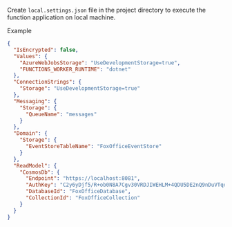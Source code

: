 ﻿Create `local.settings.json` file in the project directory to execute the function application on local machine.

Example

```json
{
  "IsEncrypted": false,
  "Values": {
    "AzureWebJobsStorage": "UseDevelopmentStorage=true",
    "FUNCTIONS_WORKER_RUNTIME": "dotnet"
  },
  "ConnectionStrings": {
    "Storage": "UseDevelopmentStorage=true"
  },
  "Messaging": {
    "Storage": {
      "QueueName": "messages"
    }
  },
  "Domain": {
    "Storage": {
      "EventStoreTableName": "FoxOfficeEventStore"
    }
  },
  "ReadModel": {
    "CosmosDb": {
      "Endpoint": "https://localhost:8081",
      "AuthKey": "C2y6yDjf5/R+ob0N8A7Cgv30VRDJIWEHLM+4QDU5DE2nQ9nDuVTqobD4b8mGGyPMbIZnqyMsEcaGQy67XIw/Jw==",
      "DatabaseId": "FoxOfficeDatabase",
      "CollectionId": "FoxOfficeCollection"
    }
  }
}
```
